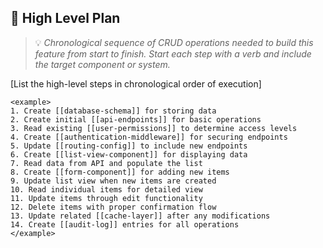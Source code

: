 ## 📐 High Level Plan
> 💡 *Chronological sequence of CRUD operations needed to build this feature from start to finish. Start each step with a verb and include the target component or system.*

[List the high-level steps in chronological order of execution]

```
<example>
1. Create [[database-schema]] for storing data
2. Create initial [[api-endpoints]] for basic operations
3. Read existing [[user-permissions]] to determine access levels
4. Create [[authentication-middleware]] for securing endpoints
5. Update [[routing-config]] to include new endpoints
6. Create [[list-view-component]] for displaying data
7. Read data from API and populate the list
8. Create [[form-component]] for adding new items
9. Update list view when new items are created
10. Read individual items for detailed view
11. Update items through edit functionality
12. Delete items with proper confirmation flow
13. Update related [[cache-layer]] after any modifications
14. Create [[audit-log]] entries for all operations
</example>
```